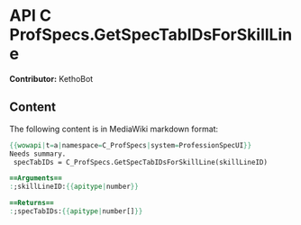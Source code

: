 # API C ProfSpecs.GetSpecTabIDsForSkillLine

**Contributor:** KethoBot

## Content

The following content is in MediaWiki markdown format:

```mediawiki
{{wowapi|t=a|namespace=C_ProfSpecs|system=ProfessionSpecUI}}
Needs summary.
 specTabIDs = C_ProfSpecs.GetSpecTabIDsForSkillLine(skillLineID)

==Arguments==
:;skillLineID:{{apitype|number}}

==Returns==
:;specTabIDs:{{apitype|number[]}}
```